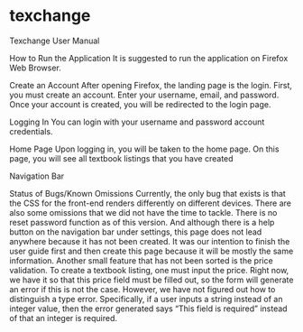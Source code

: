 # texchange
Texchange User Manual

How to Run the Application
It is suggested to run the application on Firefox Web Browser.

Create an Account
After opening Firefox, the landing page is the login. First, you must create an account. Enter your username, email, and password. Once your account is created, you will be redirected to the login page.

Logging In
You can login with your username and password account credentials.

Home Page
Upon logging in, you will be taken to the home page. On this page, you will see all textbook listings that you have created 

Navigation Bar





Status of Bugs/Known Omissions
Currently, the only bug that exists is that the CSS for the front-end renders differently on different devices. There are also some omissions that we did not have the time to tackle. There is no reset password function as of this version. And although there is a help button on the navigation bar under settings, this page does not lead anywhere because it has not been created. It was our intention to finish the user guide first and then create this page because it will be mostly the same information. Another small feature that has not been sorted is the price validation. To create a textbook listing, one must input the price. Right now, we have it so that this price field must be filled out, so the form will generate an error if this is not the case. However, we have not figured out how to distinguish a type error. Specifically, if a user inputs a string instead of an integer value, then the error generated says “This field is required” instead of that an integer is required. 

